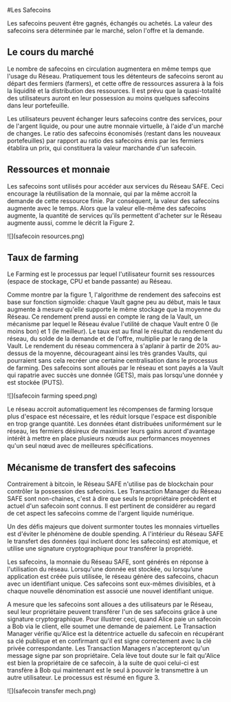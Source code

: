 #Les Safecoins

Les safecoins peuvent être gagnés, échangés ou achetés. La valeur des safecoins sera déterminée par le marché, selon l'offre et la demande.

## Le cours du marché
Le nombre de safecoins en circulation augmentera en même temps que l'usage du Réseau. Pratiquement tous les détenteurs de safecoins seront au départ des fermiers (farmers), et cette offre de ressources assurera à la fois la liquidité et la distribution des ressources. Il est prévu que la quasi-totalité des utilisateurs auront en leur possession au moins quelques safecoins dans leur portefeuille.

Les utilisateurs peuvent échanger leurs safecoins contre des services, pour de l'argent liquide, ou pour une autre monnaie virtuelle, à l'aide d'un marché de changes. Le ratio des safecoins économisés (restant dans les nouveaux portefeuilles) par rapport au ratio des safecoins émis par les fermiers établira un prix, qui constituera la valeur marchande d'un safecoin.

## Ressources et monnaie

Les safecoins sont utilisés pour accéder aux services du Réseau SAFE. Ceci encourage la réutilisation de la monnaie, qui par la même accroit la demande de cette ressource finie. Par conséquent, la valeur des safecoins augmente avec le temps. Alors que la valeur elle-même des safecoins augmente, la quantité de services qu'ils permettent d'acheter sur le Réseau augmente aussi, comme le décrit la Figure 2.

![](safecoin resources.png)

## Taux de farming

Le Farming est le processus par lequel l'utilisateur fournit ses ressources (espace de stockage, CPU et bande passante) au Réseau.

Comme montre par la figure 1, l'algorithme de rendement des safecoins est base sur fonction sigmoïde: chaque Vault gagne peu au début, mais le taux augmente à mesure qu'elle supporte le même stockage que la moyenne du Réseau. Ce rendement prend aussi en compte le rang de la Vault, un mécanisme par lequel le Réseau évalue l'utilité de chaque Vault entre 0 (le moins bon) et 1 (le meilleur). Le taux est au final le résultat du rendement du réseau, du solde de la demande et de l'offre, multiplie par le rang de la Vault. Le rendement du réseau commencera à s'aplanir à partir de 20% au-dessus de la moyenne, décourageant ainsi les très grandes Vaults, qui pourraient sans cela recréer une certaine centralisation dans le processus de farming. Des safecoins sont alloués par le réseau et sont payés a la Vault qui rapatrie avec succès une donnée (GETS), mais pas lorsqu'une donnée y est stockée (PUTS).

![](safecoin farming speed.png)

Le réseau accroit automatiquement les récompenses de farming lorsque plus d'espace est nécessaire, et les réduit lorsque l'espace est disponible en trop grange quantité. Les données étant distribuées uniformément sur le réseau, les fermiers désireux de maximiser leurs gains auront d'avantage intérêt à mettre en place plusieurs nœuds aux performances moyennes qu'un seul nœud avec de meilleures spécifications.

## Mécanisme de transfert des safecoins

Contrairement à bitcoin, le Réseau SAFE n'utilise pas de blockchain pour contrôler la possession des safecoins. Les Transaction Manager du Réseau SAFE sont non-chaines, c'est à dire que seuls le propriétaire précèdent et actuel d'un safecoin sont connus. Il est pertinent de considérer au regard de cet aspect les safecoins comme de l'argent liquide numérique.

Un des défis majeurs que doivent surmonter toutes les monnaies virtuelles est d'éviter le phénomène de double spending. A l'intérieur du Réseau SAFE le transfert des données (qui incluent donc les safecoins) est atomique, et utilise une signature cryptographique pour transférer la propriété.

Les safecoins, la monnaie du Réseau SAFE, sont générés en réponse à l'utilisation du réseau. Lorsqu'une donnée est stockée, ou lorsqu’une application est créée puis utilisée, le réseau génère des safecoins, chacun avec un identifiant unique. Ces safecoins sont eux-mêmes divisibles, et à chaque nouvelle dénomination est associé une nouvel identifiant unique.

A mesure que les safecoins sont alloues a des utilisateurs par le Réseau, seul leur propriétaire peuvent transférer l'un de ses safecoins grâce à une signature cryptographique. Pour illustrer ceci, quand Alice paie un safecoin a Bob via le client, elle soumet une demande de paiement. Le Transaction Manager vérifie qu'Alice est la détentrice actuelle du safecoin en récupérant sa clé publique et en confirmant qu'il est signe correctement avec la clé privée correspondante. Les Transaction Managers n'accepteront qu'un message signe par son propriétaire. Cela lève tout doute sur le fait qu'Alice est bien la propriétaire de ce safecoin, à la suite de quoi celui-ci est transfère à Bob qui maintenant est le seul à pouvoir le transmettre à un autre utilisateur. Le processus est résumé en figure 3.

![](safecoin transfer mech.png)



